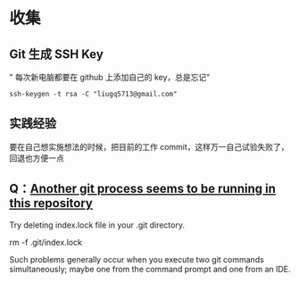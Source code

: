 # 收集

## Git 生成 SSH Key

" 每次新电脑都要在 github 上添加自己的 key，总是忘记"

`ssh-keygen -t rsa -C "liugq5713@gmail.com"`

## 实践经验

要在自己想实施想法的时候，把目前的工作 commit，这样万一自己试验失败了，回退也方便一点

## Q：[Another git process seems to be running in this repository](https://stackoverflow.com/questions/38004148/another-git-process-seems-to-be-running-in-this-repository)

Try deleting index.lock file in your .git directory.

rm -f .git/index.lock

Such problems generally occur when you execute two git commands simultaneously; maybe one from the command prompt and one from an IDE.
